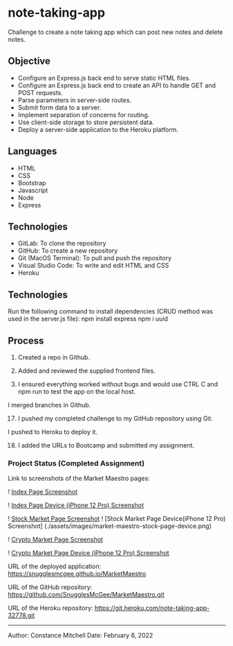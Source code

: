 # note-taking-app

Challenge to create a note taking app which can post new notes and delete notes.

## Objective

- Configure an Express.js back end to serve static HTML files.
- Configure an Express.js back end to create an API to handle GET and POST requests.
- Parse parameters in server-side routes.
- Submit form data to a server.
- Implement separation of concerns for routing.
- Use client-side storage to store persistent data.
- Deploy a server-side application to the Heroku platform.

## Languages

- HTML
- CSS
- Bootstrap
- Javascript
- Node
- Express

## Technologies

- GitLab: To clone the repository
- GitHub: To create a new repository
- Git (MacOS Terminal): To pull and push the repository
- Visual Studio Code: To write and edit HTML and CSS
- Heroku

## Technologies

Run the following command to install dependencies (CRUD method was used in the server.js file):
npm install express npm i uuid

## Process

1. Created a repo in Github.

2. Added and reviewed the supplied frontend files.

3. I ensured everything worked without bugs and would use CTRL C and npm run to test the app on the local host.

I merged branches in Github.

17. I pushed my completed challenge to my GitHub repository using Git.

I pushed to Heroku to deploy it.

18. I added the URLs to Bootcamp and submitted my assignment.

### Project Status (Completed Assignment)

Link to screenshots of the Market Maestro pages:

! [Index Page Screenshot](./assets/images/market-maestro-index.png)

! [Index Page Device (iPhone 12 Pro) Screenshot](./assets/images/market-maestro-index-device.png)

! [Stock Market Page Screenshot](./assets/images/market-maestro-stock-page.png)
! [Stock Market Page Device(iPhone 12 Pro) Screenshot] (./assets/images/market-maestro-stock-page-device.png)

! [Crypto Market Page Screenshot](./assets/images/market-maestro-crypto-page.png)

! [Crypto Market Page Device (iPhone 12 Pro) Screenshot](./assets/images/market-maestro-crypto-page-device.png)

URL of the deployed application:
<https://snugglesmcgee.github.io/MarketMaestro>

URL of the GitHub repository:
<https://github.com/SnugglesMcGee/MarketMaestro.git>

URL of the Heroku repository:
<https://git.heroku.com/note-taking-app-32778.git>

---

Author: Constance Mitchell
Date: February 6, 2022
